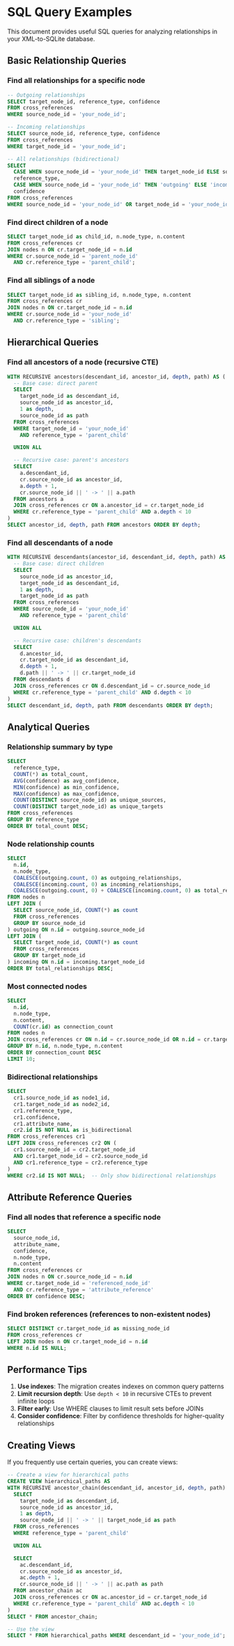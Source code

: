 # SQL Query Examples

This document provides useful SQL queries for analyzing relationships in your XML-to-SQLite database.

## Basic Relationship Queries

### Find all relationships for a specific node
```sql
-- Outgoing relationships
SELECT target_node_id, reference_type, confidence
FROM cross_references
WHERE source_node_id = 'your_node_id';

-- Incoming relationships
SELECT source_node_id, reference_type, confidence
FROM cross_references
WHERE target_node_id = 'your_node_id';

-- All relationships (bidirectional)
SELECT
  CASE WHEN source_node_id = 'your_node_id' THEN target_node_id ELSE source_node_id END as related_node,
  reference_type,
  CASE WHEN source_node_id = 'your_node_id' THEN 'outgoing' ELSE 'incoming' END as direction,
  confidence
FROM cross_references
WHERE source_node_id = 'your_node_id' OR target_node_id = 'your_node_id';
```

### Find direct children of a node
```sql
SELECT target_node_id as child_id, n.node_type, n.content
FROM cross_references cr
JOIN nodes n ON cr.target_node_id = n.id
WHERE cr.source_node_id = 'parent_node_id'
  AND cr.reference_type = 'parent_child';
```

### Find all siblings of a node
```sql
SELECT target_node_id as sibling_id, n.node_type, n.content
FROM cross_references cr
JOIN nodes n ON cr.target_node_id = n.id
WHERE cr.source_node_id = 'your_node_id'
  AND cr.reference_type = 'sibling';
```

## Hierarchical Queries

### Find all ancestors of a node (recursive CTE)
```sql
WITH RECURSIVE ancestors(descendant_id, ancestor_id, depth, path) AS (
  -- Base case: direct parent
  SELECT
    target_node_id as descendant_id,
    source_node_id as ancestor_id,
    1 as depth,
    source_node_id as path
  FROM cross_references
  WHERE target_node_id = 'your_node_id'
    AND reference_type = 'parent_child'

  UNION ALL

  -- Recursive case: parent's ancestors
  SELECT
    a.descendant_id,
    cr.source_node_id as ancestor_id,
    a.depth + 1,
    cr.source_node_id || ' -> ' || a.path
  FROM ancestors a
  JOIN cross_references cr ON a.ancestor_id = cr.target_node_id
  WHERE cr.reference_type = 'parent_child' AND a.depth < 10
)
SELECT ancestor_id, depth, path FROM ancestors ORDER BY depth;
```

### Find all descendants of a node
```sql
WITH RECURSIVE descendants(ancestor_id, descendant_id, depth, path) AS (
  -- Base case: direct children
  SELECT
    source_node_id as ancestor_id,
    target_node_id as descendant_id,
    1 as depth,
    target_node_id as path
  FROM cross_references
  WHERE source_node_id = 'your_node_id'
    AND reference_type = 'parent_child'

  UNION ALL

  -- Recursive case: children's descendants
  SELECT
    d.ancestor_id,
    cr.target_node_id as descendant_id,
    d.depth + 1,
    d.path || ' -> ' || cr.target_node_id
  FROM descendants d
  JOIN cross_references cr ON d.descendant_id = cr.source_node_id
  WHERE cr.reference_type = 'parent_child' AND d.depth < 10
)
SELECT descendant_id, depth, path FROM descendants ORDER BY depth;
```

## Analytical Queries

### Relationship summary by type
```sql
SELECT
  reference_type,
  COUNT(*) as total_count,
  AVG(confidence) as avg_confidence,
  MIN(confidence) as min_confidence,
  MAX(confidence) as max_confidence,
  COUNT(DISTINCT source_node_id) as unique_sources,
  COUNT(DISTINCT target_node_id) as unique_targets
FROM cross_references
GROUP BY reference_type
ORDER BY total_count DESC;
```

### Node relationship counts
```sql
SELECT
  n.id,
  n.node_type,
  COALESCE(outgoing.count, 0) as outgoing_relationships,
  COALESCE(incoming.count, 0) as incoming_relationships,
  COALESCE(outgoing.count, 0) + COALESCE(incoming.count, 0) as total_relationships
FROM nodes n
LEFT JOIN (
  SELECT source_node_id, COUNT(*) as count
  FROM cross_references
  GROUP BY source_node_id
) outgoing ON n.id = outgoing.source_node_id
LEFT JOIN (
  SELECT target_node_id, COUNT(*) as count
  FROM cross_references
  GROUP BY target_node_id
) incoming ON n.id = incoming.target_node_id
ORDER BY total_relationships DESC;
```

### Most connected nodes
```sql
SELECT
  n.id,
  n.node_type,
  n.content,
  COUNT(cr.id) as connection_count
FROM nodes n
JOIN cross_references cr ON n.id = cr.source_node_id OR n.id = cr.target_node_id
GROUP BY n.id, n.node_type, n.content
ORDER BY connection_count DESC
LIMIT 10;
```

### Bidirectional relationships
```sql
SELECT
  cr1.source_node_id as node1_id,
  cr1.target_node_id as node2_id,
  cr1.reference_type,
  cr1.confidence,
  cr1.attribute_name,
  cr2.id IS NOT NULL as is_bidirectional
FROM cross_references cr1
LEFT JOIN cross_references cr2 ON (
  cr1.source_node_id = cr2.target_node_id
  AND cr1.target_node_id = cr2.source_node_id
  AND cr1.reference_type = cr2.reference_type
)
WHERE cr2.id IS NOT NULL;  -- Only show bidirectional relationships
```

## Attribute Reference Queries

### Find all nodes that reference a specific node
```sql
SELECT
  source_node_id,
  attribute_name,
  confidence,
  n.node_type,
  n.content
FROM cross_references cr
JOIN nodes n ON cr.source_node_id = n.id
WHERE cr.target_node_id = 'referenced_node_id'
  AND cr.reference_type = 'attribute_reference'
ORDER BY confidence DESC;
```

### Find broken references (references to non-existent nodes)
```sql
SELECT DISTINCT cr.target_node_id as missing_node_id
FROM cross_references cr
LEFT JOIN nodes n ON cr.target_node_id = n.id
WHERE n.id IS NULL;
```

## Performance Tips

1. **Use indexes**: The migration creates indexes on common query patterns
2. **Limit recursion depth**: Use `depth < 10` in recursive CTEs to prevent infinite loops
3. **Filter early**: Use WHERE clauses to limit result sets before JOINs
4. **Consider confidence**: Filter by confidence thresholds for higher-quality relationships

## Creating Views

If you frequently use certain queries, you can create views:

```sql
-- Create a view for hierarchical paths
CREATE VIEW hierarchical_paths AS
WITH RECURSIVE ancestor_chain(descendant_id, ancestor_id, depth, path) AS (
  SELECT
    target_node_id as descendant_id,
    source_node_id as ancestor_id,
    1 as depth,
    source_node_id || ' -> ' || target_node_id as path
  FROM cross_references
  WHERE reference_type = 'parent_child'

  UNION ALL

  SELECT
    ac.descendant_id,
    cr.source_node_id as ancestor_id,
    ac.depth + 1,
    cr.source_node_id || ' -> ' || ac.path as path
  FROM ancestor_chain ac
  JOIN cross_references cr ON ac.ancestor_id = cr.target_node_id
  WHERE cr.reference_type = 'parent_child' AND ac.depth < 10
)
SELECT * FROM ancestor_chain;

-- Use the view
SELECT * FROM hierarchical_paths WHERE descendant_id = 'your_node_id';
```
